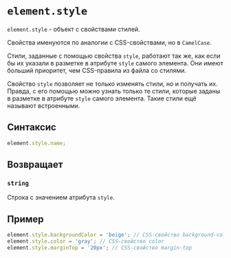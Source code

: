 # `element.style`

`element.style` - объект с свойствами стилей.

Свойства именуются по аналогии с CSS-свойствами, но в `CamelCase`.

Стили, заданные с помощью свойства `style`, работают так же, как если бы их указали в разметке в атрибуте `style` самого элемента. Они имеют больший приоритет, чем CSS-правила из файла со стилями.

Свойство `style` позволяет не только изменять стили, но и получать их. Правда, с его помощью можно узнать только те стили, которые заданы в разметке в атрибуте `style` самого элемента. Такие стили ещё называют встроенными.

## Синтаксис

```js
element.style.name;
```

## Возвращает

### `string`

Строка с значением атрибута `style`.

## Пример

```js
element.style.backgroundColor = 'beige'; // CSS-свойство background-color
element.style.color = 'gray'; // CSS-свойство color
element.style.marginTop = '20px'; // CSS-свойство margin-top
```
